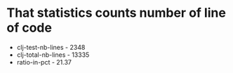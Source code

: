 # That statistics counts number of line of code
* clj-test-nb-lines - 2348
* clj-total-nb-lines - 13335
* ratio-in-pct - 21.37